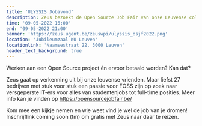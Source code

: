 ```yaml
---
title: 'ULYSSIS Jobavond'
description: Zeus bezoekt de Open Source Job Fair van onze Leuvense collega's!
time: '09-05-2022 16:00'
end: '09-05-2022 21:00'
banner: 'https://zeus.ugent.be/zeuswpi/ulyssis_osjf2022.png'
location: 'Jubileumzaal KU Leuven'
locationlink: 'Naamsestraat 22, 3000 Leuven'
header_text_background: true
---
```


Werken aan een Open Source project én ervoor betaald worden? Kan dat?

Zeus gaat op verkenning uit bij onze leuvense vrienden. 
Maar liefst 27 bedrijven met stuk voor stuk een passie voor FOSS zijn op zoek naar versgeperste IT-ers voor alles van studentenjobs tot full-time posities.
Meer info kan je vinden op <https://opensourcejobfair.be/>

Kom mee een kijkje nemen en wie weet vind je wel de job van je dromen! Inschrijflink coming soon (tm) om gratis met Zeus naar daar te reizen.
